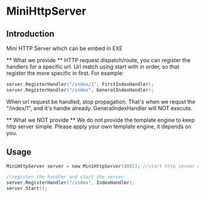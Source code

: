 MiniHttpServer
==============

## Introduction
Mini HTTP Server which can be embed in EXE

** What we provide **
HTTP request dispatch/route, you can register the handlers for a specific url.
Url match using start with in order, so that register the more specific in first.
For example:
```c
server.RegisterHandler("/index/1", FirstIndexHandler);   
server.RegisterHandler("/index", GeneralIndexHandler);
```
When url request be handled, stop propagation.
That's when we requst the "/index/1", and it's handle already. GeneralIndexHandler will NOT execute.

** What we NOT provide **
We do not provide the template engine to keep http server simple.
Please apply your own template engine, it depends on you.

## Usage
```c
MiniHttpServer server = new MiniHttpServer(8081); //start http server on port of 8081

//register the handler and start the server
server.RegisterHandler("/index", IndexHandler);
server.Start();
```

